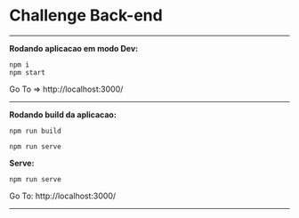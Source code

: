 # Challenge Back-end

---

**Rodando aplicacao em modo Dev:**

```
npm i
npm start
```

Go To => http://localhost:3000/

---

**Rodando build da aplicacao:**

```
npm run build

npm run serve
```

**Serve:**

```
npm run serve
```

Go To: http://localhost:3000/

---
